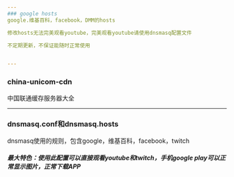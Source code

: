 ```yaml
---
### google hosts
google.维基百科，facebook，DMM的hosts

修改hosts无法完美观看youtube，完美观看youtube请使用dnsmasq配置文件

不定期更新，不保证能随时正常使用


---
```

### china-unicom-cdn
中国联通缓存服务器大全

---
### dnsmasq.conf和dnsmasq.hosts
dnsmasq使用的规则，包含google，维基百科，facebook，twitch

##### 最大特色：使用此配置可以直接观看youtube和twitch，手机google play可以正常显示图片，正常下载APP


